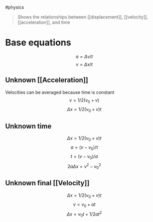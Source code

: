 #physics 

> Shows the relationships between [[displacement]], [[velocity]], [[acceleration]], and time

# Base equations
$$ a = \Delta v / t $$
$$ v = \Delta x / t $$

## Unknown [[Acceleration]]
Velocities can be averaged because time is constant
$$ v = 1/2 (v_0 + v) $$
$$ \Delta x = 1/2 (v_0 + v) t $$

## Unknown time
$$ \Delta x = 1/2 (v_0 + v) t $$
$$ a = (v - v_0) / t $$
$$ t = (v - v_0) / a $$
$$ 2a \Delta x = v^2 - v_0^2 $$

## Unknown final [[Velocity]]
$$ \Delta x = 1/2 (v_0 + v) t $$
$$ v = v_0 + at $$
$$ \Delta x = v_0t + 1/2 at^2 $$